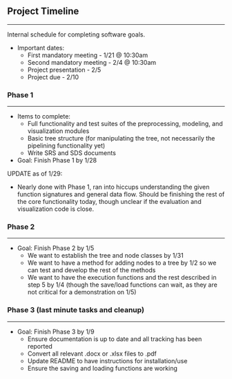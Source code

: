 ## Project Timeline
-------------------
Internal schedule for completing software goals.

* Important dates:
  * First mandatory meeting - 1/21 @ 10:30am
  * Second mandatory meeting - 2/4 @ 10:30am
  * Project presentation - 2/5
  * Project due - 2/10


### Phase 1
-----------
* Items to complete:
  * Full functionality and test suites of the preprocessing, modeling, and visualization modules
  * Basic tree structure (for manipulating the tree, not necessarily the pipelining functionality yet)
  * Write SRS and SDS documents
* Goal: Finish Phase 1 by 1/28

UPDATE as of 1/29:
* Nearly done with Phase 1, ran into hiccups understanding the given function signatures and general data flow. Should be finishing the rest of the core functionality today, though unclear if the evaluation and visualization code is close.


### Phase 2
-----------
* Goal: Finish Phase 2 by 1/5
  * We want to establish the tree and node classes by 1/31
  * We want to have a method for adding nodes to a tree by 1/2 so we can test and develop the rest of the methods
  * We want to have the execution functions and the rest described in step 5 by 1/4 (though the save/load functions can wait, as they are not critical for a demonstration on 1/5)

### Phase 3 (last minute tasks and cleanup)
-------------------------------------------
* Goal: Finish Phase 3 by 1/9
  * Ensure documentation is up to date and all tracking has been reported
  * Convert all relevant .docx or .xlsx files to .pdf
  * Update README to have instructions for installation/use
  * Ensure the saving and loading functions are working
